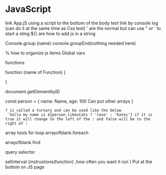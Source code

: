 # JavaScript

link App.jS using a script to the bottom of the body
test link by console log (can do it at the same time as Css test)
' are the normal but can use " or ` to start a sting
${} are how to add js in a string

Console.group (name)
console.groupEnd(nothing needed here)


% how to organize js items
Global vars 

functions

function (name of Function) {

}

document.getElementbyID

const person = {
    name: Name,
    age: 100
    Can put other arrays }

    ? is called a turnary and can be used like the below
     `hello my name is ${person.likesCats ? 'love' : 'hates'} if it is true it will change to the left of the : and false will be to the right of :


array tools 
for loop
arrayofblank.foreach

arrayofblank.find 


query selector 

setInterval (instrustions(function) ,how often you want it run )
 Put at the bottom on JS page 